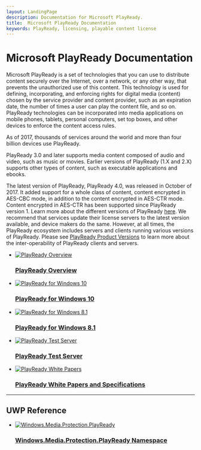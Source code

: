 ```yaml
---
layout: LandingPage
description: Documentation for Microsoft PlayReady.
title:  Microsoft PlayReady Documentation
keywords: PlayReady, licensing, playable content license
---
```


# Microsoft PlayReady Documentation

Microsoft PlayReady is a set of technologies that you can use to distribute content securely over the Internet, over a network, or any other way, that prevents the unauthorized use of this content. This technology is used for defining, incorporating, and enforcing rights for digital media (content) chosen by the service provider and content provider, such as an expiration date, the number of times a user can play the content file, and so on. PlayReady technologies can be incorporated into media applications on mobile phones, tablets, personal computers, set top boxes, and other devices to enforce the content access rules.

As of 2017, thousands of services around the world and more than four billion devices use PlayReady.

PlayReady 3.0 and later supports media content composed of audio and video, such as music or movies. Earlier versions of PlayReady (1.X and 2.X) supports other types of content, such as executable applications and ebooks. 

The latest version of PlayReady, PlayReady 4.0, was released in October of 2017. It added support for a whole class of content, content encrypted in AES-CBC mode, in addition to the content encrypted in AES-CTR mode. Content encrypted in AES-CTR has been supported since PlayReady version 1. Learn more about the different versions of PlayReady [here](Overview/playreadyproductversions.md). We recommend that services update their license servers to the latest version available, and device makers do the same. However, at all times, the PlayReady ecosystem includes servers and clients running various versions of PlayReady. Please see [PlayReady Product Versions](Overview/playreadyproductversions.md) to learn more about the inter-operability of PlayReady clients and servers.


<!-- You can find a list of docs icons for use here: https://review.docs.microsoft.com/en-us/prod-test/gallery/image-gallery?branch=master  -->
<ul class="panelContent cardsFTitle">
    <li>
        <a href="Overview/playreadyoverview.html">
        <div class="cardSize">
            <div class="cardPadding">
                <div class="card">
                    <div class="cardImageOuter">
                        <div class="cardImage">
                            <img src="/en-us/media/common/i_overview.svg" alt="PlayReady Overview" />
                        </div>
                    </div>
                    <div class="cardText">
                        <h3>PlayReady Overview</h3>
                    </div>
                </div>
            </div>
        </div>
        </a>
    </li>
    <li>
        <a href="https://docs.microsoft.com/en-us/windows/uwp/audio-video-camera/playready-client-sdk">
        <div class="cardSize">
            <div class="cardPadding">
                <div class="card">
                    <div class="cardImageOuter">
                        <div class="cardImage">
                            <img src="/media/common/i_get-started.svg" alt="PlayReady for Windows 10" />
                        </div>
                    </div>
                    <div class="cardText">
                        <h3>PlayReady for Windows 10</h3>
                    </div>
                </div>
            </div>
        </div>
        </a>
    </li>
    <li>
        <a href="https://msdn.microsoft.com/en-us/library/windows/apps/xaml/dn468834.aspx">
        <div class="cardSize">
            <div class="cardPadding">
                <div class="card">
                    <div class="cardImageOuter">
                        <div class="cardImage">
                            <img src="/media/common/i_get-started.svg" alt="PlayReady for Windows 8.1" />
                        </div>
                    </div>
                    <div class="cardText">
                        <h3>PlayReady for Windows 8.1</h3>
                    </div>
                </div>
            </div>
        </div>
        </a>
    </li>
    <li>
        <a href="http://test.playready.microsoft.com/">
        <div class="cardSize">
            <div class="cardPadding">
                <div class="card">
                    <div class="cardImageOuter">
                        <div class="cardImage">
                            <img src="/media/common/i_tools.svg" alt="PlayReady Test Server" />
                        </div>
                    </div>
                    <div class="cardText">
                        <h3>PlayReady Test Server</h3>
                    </div>
                </div>
            </div>
        </div>
        </a>
    </li>
    <li>
        <a href="https://www.microsoft.com/playready/documents/">
        <div class="cardSize">
            <div class="cardPadding">
                <div class="card">
                    <div class="cardImageOuter">
                        <div class="cardImage">
                            <img src="/media/common/i_tools.svg" alt="PlayReady White Papers" />
                        </div>
                    </div>
                    <div class="cardText">
                        <h3>PlayReady White Papers and Specifications</h3>
                    </div>
                </div>
            </div>
        </div>
        </a>
    </li>
  </ul>

---

<h2>UWP Reference</h2>

<ul class="panelContent cardsFTitle">
    <li>
        <a href="https://docs.microsoft.com/en-us/uwp/api/Windows.Media.Protection.PlayReady">
        <div class="cardSize">
            <div class="cardPadding">
                <div class="card">
                    <div class="cardImageOuter">
                        <div class="cardImage">
                            <img src="/media/common/i_benefits.svg" alt="Windows.Media.Protection.PlayReady" />
                        </div>
                    </div>
                    <div class="cardText">
                        <h3>Windows.Media.Protection.PlayReady Namespace</h3>
                    </div>
                </div>
            </div>
        </div>
        </a>
    </li>

<!--
    <li>
        <a href="">
        <div class="cardSize">
            <div class="cardPadding">
                <div class="card">
                    <div class="cardImageOuter">
                        <div class="cardImage">
                            <img src="/media/common/i_tasks.svg" alt="Tasks Icon" />
                        </div>
                    </div>
                    <div class="cardText">
                        <h3>Placeholder</h3>
                    </div>
                </div>
            </div>
        </div>
        </a>
    </li>

    <li>
        <a href="">
        <div class="cardSize">
            <div class="cardPadding">
                <div class="card">
                    <div class="cardImageOuter">
                        <div class="cardImage">
                            <img src="/media/common/i_tasks.svg" alt="Tasks Icon" />
                        </div>
                    </div>
                    <div class="cardText">
                        <h3>Placeholder</h3>
                    </div>
                </div>
            </div>
        </div>
        </a>
    </li>   -->
</ul>
